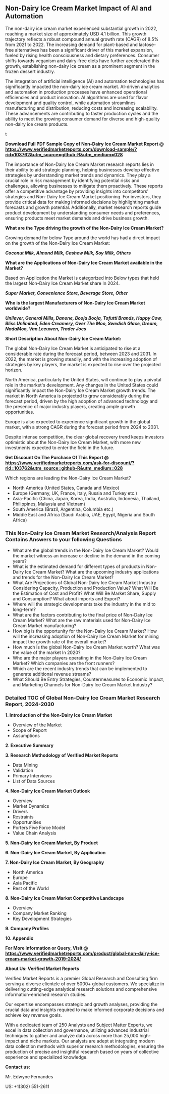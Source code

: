<h2>Non-Dairy Ice Cream Market Impact of AI and Automation</h2><p>The non-dairy ice cream market experienced substantial growth in 2022, reaching a market size of approximately USD 4.1 billion. This growth trajectory reflects a robust compound annual growth rate (CAGR) of 8.5% from 2021 to 2022. The increasing demand for plant-based and lactose-free alternatives has been a significant driver of this market expansion, fueled by rising health consciousness and dietary preferences. Consumer shifts towards veganism and dairy-free diets have further accelerated this growth, establishing non-dairy ice cream as a prominent segment in the frozen dessert industry.</p><p>The integration of artificial intelligence (AI) and automation technologies has significantly impacted the non-dairy ice cream market. AI-driven analytics and automation in production processes have enhanced operational efficiencies and product innovation. AI algorithms are used for flavor development and quality control, while automation streamlines manufacturing and distribution, reducing costs and increasing scalability. These advancements are contributing to faster production cycles and the ability to meet the growing consumer demand for diverse and high-quality non-dairy ice cream products.</p>t</p><p id="" class=""><strong>Download Full PDF Sample Copy of Non-Dairy Ice Cream Market Report @ <a href="https://www.verifiedmarketreports.com/download-sample/?rid=103762&utm_source=github-R&utm_medium=028" target="_blank">https://www.verifiedmarketreports.com/download-sample/?rid=103762&utm_source=github-R&utm_medium=028</a></strong></p><p>The importance of&nbsp;Non-Dairy Ice Cream Market research reports lies in their ability to aid strategic planning, helping businesses develop effective strategies by understanding market trends and dynamics. They play a crucial role in risk management by identifying potential risks and challenges, allowing businesses to mitigate them proactively. These reports offer a competitive advantage by providing insights into competitors' strategies and Non-Dairy Ice Cream Market positioning. For investors, they provide critical data for making informed decisions by highlighting market forecasts and growth potential. Additionally, market research reports guide product development by understanding consumer needs and preferences, ensuring products meet market demands and drive business growth.</p><p><strong>What are the&nbsp;Type driving the growth of the Non-Dairy Ice Cream Market?</strong></p><p id="" class="">Growing demand for below Type around the world has had a direct impact on the growth of the Non-Dairy Ice Cream Market:</p><em><strong>Coconut Milk, Almond Milk, Cashew Milk, Soy Milk, Others</strong></em></p><strong>What are the&nbsp;Applications&nbsp;of Non-Dairy Ice Cream Market available in the Market?</strong></p><p id="" class="">Based on Application the Market is categorized into Below types that held the largest Non-Dairy Ice Cream Market share In 2024.</p><em><strong>Super Market, Convenience Store, Beverage Store, Other</strong></em></p><strong>Who is the largest Manufacturers of Non-Dairy Ice Cream Market worldwide?</strong></p><p><em><strong>Unilever, General Mills, Danone, Booja Booja, Tofutti Brands, Happy Cow, Bliss Unlimited, Eden Creamery, Over The Moo, Swedish Glace, Dream, NadaMoo, Van Leeuwen, Trader Joes</strong></em></p><p id="" class=""><strong>Short Description About Non-Dairy Ice Cream Market:</strong></p><p>The global Non-Dairy Ice Cream Market is anticipated to rise at a considerable rate during the forecast period, between 2023 and 2031. In 2022, the market is growing steadily, and with the increasing adoption of strategies by key players, the market is expected to rise over the projected horizon.</p><p>North America, particularly the United States, will continue to play a pivotal role in the market's development. Any changes in the United States could significantly impact the Non-Dairy Ice Cream Market growth trends. The market in North America is projected to grow considerably during the forecast period, driven by the high adoption of advanced technology and the presence of major industry players, creating ample growth opportunities.</p><p>Europe is also expected to experience significant growth in the global market, with a strong CAGR during the forecast period from 2024 to 2031.</p><p>Despite intense competition, the clear global recovery trend keeps investors optimistic about the Non-Dairy Ice Cream Market, with more new investments expected to enter the field in the future.</p><p id="" class=""><strong>Get Discount On The Purchase Of This Report @ <a href="https://www.verifiedmarketreports.com/ask-for-discount/?rid=103762&utm_source=github-R&utm_medium=028" target="_blank">https://www.verifiedmarketreports.com/ask-for-discount/?rid=103762&utm_source=github-R&utm_medium=028</a></strong></p>Which regions are leading the Non-Dairy Ice Cream Market?</p><ul><li>North America (United States, Canada and Mexico)</li><li>Europe (Germany, UK, France, Italy, Russia and Turkey etc.)</li><li>Asia-Pacific (China, Japan, Korea, India, Australia, Indonesia, Thailand, Philippines, Malaysia and Vietnam)</li><li>South America (Brazil, Argentina, Columbia etc.)</li><li>Middle East and Africa (Saudi Arabia, UAE, Egypt, Nigeria and South Africa)</li></ul><h3 id="" class="">This Non-Dairy Ice Cream Market Research/Analysis Report Contains Answers to your following Questions</h3><ul><li>What are the global trends in the Non-Dairy Ice Cream Market? Would the market witness an increase or decline in the demand in the coming years?</li><li>What is the estimated demand for different types of products in Non-Dairy Ice Cream Market? What are the upcoming industry applications and trends for the Non-Dairy Ice Cream Market?</li><li>What Are Projections of Global Non-Dairy Ice Cream Market Industry Considering Capacity, Production and Production Value? What Will Be the Estimation of Cost and Profit? What Will Be Market Share, Supply and Consumption? What about imports and Export?</li><li>Where will the strategic developments take the industry in the mid to long-term?</li><li>What are the factors contributing to the final price of Non-Dairy Ice Cream Market? What are the raw materials used for Non-Dairy Ice Cream Market manufacturing?</li><li>How big is the opportunity for the Non-Dairy Ice Cream Market? How will the increasing adoption of Non-Dairy Ice Cream Market for mining impact the growth rate of the overall market?</li><li>How much is the global Non-Dairy Ice Cream Market worth? What was the value of the market In 2020?</li><li>Who are the major players operating in the Non-Dairy Ice Cream Market? Which companies are the front runners?</li><li>Which are the recent industry trends that can be implemented to generate additional revenue streams?</li><li>What Should Be Entry Strategies, Countermeasures to Economic Impact, and Marketing Channels for Non-Dairy Ice Cream Market Industry?</li></ul><h3 id="" class="">Detailed TOC of Global Non-Dairy Ice Cream Market Research Report, 2024-2030</h3><p id="" class=""><strong>1. Introduction of the Non-Dairy Ice Cream Market</strong></p><ul><li>Overview of the Market</li><li>Scope of Report</li><li>Assumptions</li></ul><p id="" class=""><strong>2. Executive Summary</strong></p><p id="" class=""><strong>3. Research Methodology of Verified Market Reports</strong></p><ul><li>Data Mining</li><li>Validation</li><li>Primary Interviews</li><li>List of Data Sources</li></ul><p id="" class=""><strong>4. Non-Dairy Ice Cream Market Outlook</strong></p><ul><li>Overview</li><li>Market Dynamics</li><li>Drivers</li><li>Restraints</li><li>Opportunities</li><li>Porters Five Force Model</li><li>Value Chain Analysis</li></ul><p id="" class=""><strong>5. Non-Dairy Ice Cream Market, By Product</strong></p><p id="" class=""><strong>6. Non-Dairy Ice Cream Market, By Application</strong></p><p id="" class=""><strong>7. Non-Dairy Ice Cream Market, By Geography</strong></p><ul><li>North America</li><li>Europe</li><li>Asia Pacific</li><li>Rest of the World</li></ul><p id="" class=""><strong>8. Non-Dairy Ice Cream Market Competitive Landscape</strong></p><ul><li>Overview</li><li>Company Market Ranking</li><li>Key Development Strategies</li></ul><p id="" class=""><strong>9. Company Profiles</strong></p><p id="" class=""><strong>10. Appendix</strong></p><p id="" class=""><strong>For More Information or Query, Visit @ <a href="https://www.verifiedmarketreports.com/product/global-non-dairy-ice-cream-market-growth-2019-2024/" target="_blank">https://www.verifiedmarketreports.com/product/global-non-dairy-ice-cream-market-growth-2019-2024/</a></strong></p><p id="" class=""><strong>About Us: Verified Market Reports</strong></p><p id="" class="">Verified Market Reports is a premier Global Research and Consulting firm serving a diverse clientele of over 5000+ global customers. We specialize in delivering cutting-edge analytical research solutions and comprehensive information-enriched research studies.</p><p id="" class="">Our expertise encompasses strategic and growth analyses, providing the crucial data and insights required to make informed corporate decisions and achieve key revenue goals.</p><p id="" class="">With a dedicated team of 250 Analysts and Subject Matter Experts, we excel in data collection and governance, utilizing advanced industrial techniques to gather and analyze data across more than 25,000 high-impact and niche markets. Our analysts are adept at integrating modern data collection methods with superior research methodologies, ensuring the production of precise and insightful research based on years of collective experience and specialized knowledge.</p><p id="" class=""><strong>Contact us:</strong></p><p id="" class="">Mr. Edwyne Fernandes</p><p id="" class="">US: +1(302) 551-2611</p>